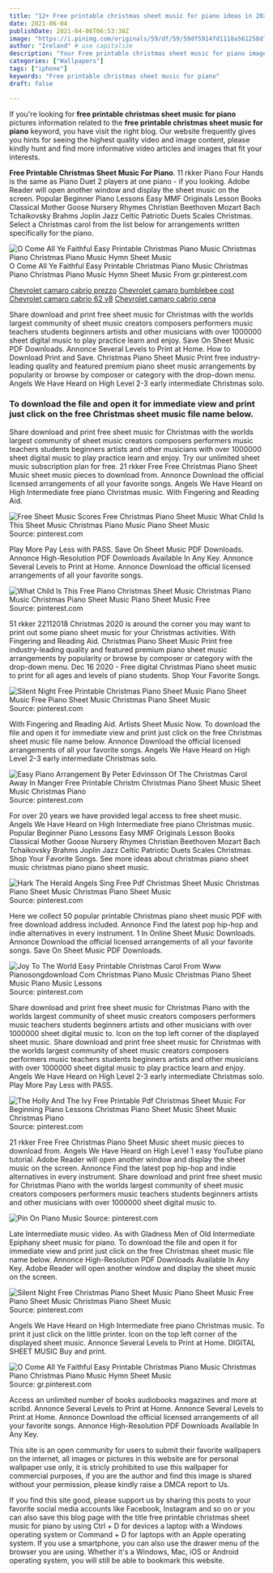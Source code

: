 ```yaml
---
title: "12+ Free printable christmas sheet music for piano ideas in 2021 "
date: 2021-06-04
publishDate: 2021-04-06T06:53:38Z
image: "https://i.pinimg.com/originals/59/df/59/59df5914fd1118a561258d7415023dc7.jpg"
author: "Ireland" # use capitalize
description: "Your Free printable christmas sheet music for piano images are ready in this website. Free printable christmas sheet music for piano are a topic that is being searched for and liked by netizens today. You can Download the Free printable christmas sheet music for piano files here. Download all royalty-free images."
categories: ["Wallpapers"]
tags: ["iphone"]
keywords: "Free printable christmas sheet music for piano"
draft: false

---
```


If you're looking for **free printable christmas sheet music for piano** pictures information related to the **free printable christmas sheet music for piano** keyword, you have visit the right  blog.  Our website frequently  gives you  hints  for seeing  the highest  quality video and image  content, please kindly hunt and find more informative video articles and images  that fit your interests.

**Free Printable Christmas Sheet Music For Piano**. 11 rkker Piano Four Hands is the same as Piano Duet 2 players at one piano - if you looking. Adobe Reader will open another window and display the sheet music on the screen. Popular Beginner Piano Lessons Easy MMF Originals Lesson Books Classical Mother Goose Nursery Rhymes Christian Beethoven Mozart Bach Tchaikovsky Brahms Joplin Jazz Celtic Patriotic Duets Scales Christmas. Select a Christmas carol from the list below for arrangements written specifically for the piano.

![O Come All Ye Faithful Easy Printable Christmas Piano Music Christmas Piano Christmas Piano Music Hymn Sheet Music](https://i.pinimg.com/originals/59/df/59/59df5914fd1118a561258d7415023dc7.jpg "O Come All Ye Faithful Easy Printable Christmas Piano Music Christmas Piano Christmas Piano Music Hymn Sheet Music")
O Come All Ye Faithful Easy Printable Christmas Piano Music Christmas Piano Christmas Piano Music Hymn Sheet Music From gr.pinterest.com

[Chevrolet camaro cabrio prezzo](/chevrolet-camaro-cabrio-prezzo/)
[Chevrolet camaro bumblebee cost](/chevrolet-camaro-bumblebee-cost/)
[Chevrolet camaro cabrio 62 v8](/chevrolet-camaro-cabrio-62-v8/)
[Chevrolet camaro cabrio cena](/chevrolet-camaro-cabrio-cena/)

Share download and print free sheet music for Christmas with the worlds largest community of sheet music creators composers performers music teachers students beginners artists and other musicians with over 1000000 sheet digital music to play practice learn and enjoy. Save On Sheet Music PDF Downloads. Annonce Several Levels to Print at Home. How to Download Print and Save. Christmas Piano Sheet Music Print free industry-leading quality and featured premium piano sheet music arrangements by popularity or browse by composer or category with the drop-down menu. Angels We Have Heard on High Level 2-3 early intermediate Christmas solo.

### To download the file and open it for immediate view and print just click on the free Christmas sheet music file name below.

Share download and print free sheet music for Christmas with the worlds largest community of sheet music creators composers performers music teachers students beginners artists and other musicians with over 1000000 sheet digital music to play practice learn and enjoy. Try our unlimited sheet music subscription plan for free. 21 rkker Free Free Christmas Piano Sheet Music sheet music pieces to download from. Annonce Download the official licensed arrangements of all your favorite songs. Angels We Have Heard on High Intermediate free piano Christmas music. With Fingering and Reading Aid.


![Free Sheet Music Scores Free Christmas Piano Sheet Music What Child Is This Sheet Music Christmas Piano Music Piano Sheet Music](https://i.pinimg.com/originals/36/5e/6c/365e6cd691944a8a5606cba9d8a3faef.png "Free Sheet Music Scores Free Christmas Piano Sheet Music What Child Is This Sheet Music Christmas Piano Music Piano Sheet Music")
Source: pinterest.com

Play More Pay Less with PASS. Save On Sheet Music PDF Downloads. Annonce High-Resolution PDF Downloads Available In Any Key. Annonce Several Levels to Print at Home. Annonce Download the official licensed arrangements of all your favorite songs.

![What Child Is This Free Piano Christmas Sheet Music Christmas Piano Music Christmas Piano Sheet Music Piano Sheet Music Free](https://i.pinimg.com/originals/4d/b8/94/4db894aa7f6de6fa52d08da6360a500b.jpg "What Child Is This Free Piano Christmas Sheet Music Christmas Piano Music Christmas Piano Sheet Music Piano Sheet Music Free")
Source: pinterest.com

51 rkker 22112018 Christmas 2020 is around the corner you may want to print out some piano sheet music for your Christmas activities. With Fingering and Reading Aid. Christmas Piano Sheet Music Print free industry-leading quality and featured premium piano sheet music arrangements by popularity or browse by composer or category with the drop-down menu. Dec 16 2020 - Free digital Christmas Piano sheet music to print for all ages and levels of piano students. Shop Your Favorite Songs.

![Silent Night Free Printable Christmas Piano Sheet Music Piano Sheet Music Free Piano Sheet Music Christmas Piano Sheet Music](https://i.pinimg.com/originals/d4/00/8f/d4008f63267eff252be9d5c59a395f5c.jpg "Silent Night Free Printable Christmas Piano Sheet Music Piano Sheet Music Free Piano Sheet Music Christmas Piano Sheet Music")
Source: pinterest.com

With Fingering and Reading Aid. Artists Sheet Music Now. To download the file and open it for immediate view and print just click on the free Christmas sheet music file name below. Annonce Download the official licensed arrangements of all your favorite songs. Angels We Have Heard on High Level 2-3 early intermediate Christmas solo.

![Easy Piano Arrangement By Peter Edvinsson Of The Christmas Carol Away In Manger Free Printable Christm Christmas Piano Sheet Music Sheet Music Christmas Piano](https://i.pinimg.com/originals/a8/ed/6f/a8ed6f9686f05a8242e9ecdd957abadf.png "Easy Piano Arrangement By Peter Edvinsson Of The Christmas Carol Away In Manger Free Printable Christm Christmas Piano Sheet Music Sheet Music Christmas Piano")
Source: pinterest.com

For over 20 years we have provided legal access to free sheet music. Angels We Have Heard on High Intermediate free piano Christmas music. Popular Beginner Piano Lessons Easy MMF Originals Lesson Books Classical Mother Goose Nursery Rhymes Christian Beethoven Mozart Bach Tchaikovsky Brahms Joplin Jazz Celtic Patriotic Duets Scales Christmas. Shop Your Favorite Songs. See more ideas about christmas piano sheet music christmas piano piano sheet music.

![Hark The Herald Angels Sing Free Pdf Christmas Sheet Music Christmas Piano Sheet Music Christmas Piano Sheet Music](https://i.pinimg.com/originals/80/d1/77/80d1779300ccbdaeba3dd041d66abcfd.jpg "Hark The Herald Angels Sing Free Pdf Christmas Sheet Music Christmas Piano Sheet Music Christmas Piano Sheet Music")
Source: pinterest.com

Here we collect 50 popular printable Christmas piano sheet music PDF with free download address included. Annonce Find the latest pop hip-hop and indie alternatives in every instrument. 1 In Online Sheet Music Downloads. Annonce Download the official licensed arrangements of all your favorite songs. Save On Sheet Music PDF Downloads.

![Joy To The World Easy Printable Christmas Carol From Www Pianosongdownload Com Christmas Piano Music Christmas Piano Sheet Music Piano Music Lessons](https://i.pinimg.com/originals/b1/5f/53/b15f53216e1db38326e188755d079eb1.jpg "Joy To The World Easy Printable Christmas Carol From Www Pianosongdownload Com Christmas Piano Music Christmas Piano Sheet Music Piano Music Lessons")
Source: pinterest.com

Share download and print free sheet music for Christmas Piano with the worlds largest community of sheet music creators composers performers music teachers students beginners artists and other musicians with over 1000000 sheet digital music to. Icon on the top left corner of the displayed sheet music. Share download and print free sheet music for Christmas with the worlds largest community of sheet music creators composers performers music teachers students beginners artists and other musicians with over 1000000 sheet digital music to play practice learn and enjoy. Angels We Have Heard on High Level 2-3 early intermediate Christmas solo. Play More Pay Less with PASS.

![The Holly And The Ivy Free Printable Pdf Christmas Sheet Music For Beginning Piano Lessons Christmas Piano Sheet Music Sheet Music Christmas Piano](https://i.pinimg.com/originals/c4/d5/9a/c4d59a4007fe868472303de4936801f5.jpg "The Holly And The Ivy Free Printable Pdf Christmas Sheet Music For Beginning Piano Lessons Christmas Piano Sheet Music Sheet Music Christmas Piano")
Source: pinterest.com

21 rkker Free Free Christmas Piano Sheet Music sheet music pieces to download from. Angels We Have Heard on High Level 1 easy YouTube piano tutorial. Adobe Reader will open another window and display the sheet music on the screen. Annonce Find the latest pop hip-hop and indie alternatives in every instrument. Share download and print free sheet music for Christmas Piano with the worlds largest community of sheet music creators composers performers music teachers students beginners artists and other musicians with over 1000000 sheet digital music to.

![Pin On Piano Music](https://i.pinimg.com/originals/29/4e/47/294e47e3ab8b70f88c1a2c7c75e1e40e.png "Pin On Piano Music")
Source: pinterest.com

Late Intermediate music video. As with Gladness Men of Old Intermediate Epiphany sheet music for piano. To download the file and open it for immediate view and print just click on the free Christmas sheet music file name below. Annonce High-Resolution PDF Downloads Available In Any Key. Adobe Reader will open another window and display the sheet music on the screen.

![Silent Night Free Christmas Piano Sheet Music Piano Sheet Music Free Piano Sheet Music Christmas Piano Sheet Music](https://i.pinimg.com/originals/f5/dc/06/f5dc06bd93cf9b5640501f5832a5798e.jpg "Silent Night Free Christmas Piano Sheet Music Piano Sheet Music Free Piano Sheet Music Christmas Piano Sheet Music")
Source: pinterest.com

Angels We Have Heard on High Intermediate free piano Christmas music. To print it just click on the little printer. Icon on the top left corner of the displayed sheet music. Annonce Several Levels to Print at Home. DIGITAL SHEET MUSIC Buy and print.

![O Come All Ye Faithful Easy Printable Christmas Piano Music Christmas Piano Christmas Piano Music Hymn Sheet Music](https://i.pinimg.com/originals/59/df/59/59df5914fd1118a561258d7415023dc7.jpg "O Come All Ye Faithful Easy Printable Christmas Piano Music Christmas Piano Christmas Piano Music Hymn Sheet Music")
Source: gr.pinterest.com

Access an unlimited number of books audiobooks magazines and more at scribd. Annonce Several Levels to Print at Home. Annonce Several Levels to Print at Home. Annonce Download the official licensed arrangements of all your favorite songs. Annonce High-Resolution PDF Downloads Available In Any Key.

This site is an open community for users to submit their favorite wallpapers on the internet, all images or pictures in this website are for personal wallpaper use only, it is stricly prohibited to use this wallpaper for commercial purposes, if you are the author and find this image is shared without your permission, please kindly raise a DMCA report to Us.

If you find this site good, please support us by sharing this posts to your favorite social media accounts like Facebook, Instagram and so on or you can also save this blog page with the title free printable christmas sheet music for piano by using Ctrl + D for devices a laptop with a Windows operating system or Command + D for laptops with an Apple operating system. If you use a smartphone, you can also use the drawer menu of the browser you are using. Whether it's a Windows, Mac, iOS or Android operating system, you will still be able to bookmark this website.
